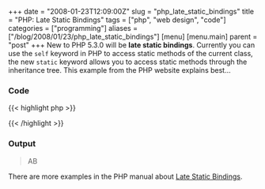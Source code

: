 +++
date = "2008-01-23T12:09:00Z"
slug = "php_late_static_bindings"
title = "PHP: Late Static Bindings"
tags = ["php", "web design", "code"]
categories = ["programming"]
aliases = ["/blog/2008/01/23/php_late_static_bindings"]
[menu]
  [menu.main]
    parent = "post"
+++
New to PHP 5.3.0 will be **late static bindings**.  Currently you can use the `self` keyword in PHP to access static methods of the current class, the new `static` keyword allows you to access static methods through the inheritance tree.  This example from the PHP website explains best...

### Code

{{< highlight php >}}
<?php
class A {
    public static function who() {
        echo __CLASS__;
    }
    public static function test() {
        static::who(); // Here comes Late Static Bindings     
    }  
}  
class B extends A {      
    public static function who() {
         echo __CLASS__;
    }  
}   
A::test();
B::test();
?>
{{< /highlight >}}

### Output

> AB

There are more examples in the PHP manual about [Late Static Bindings](http://uk3.php.net/manual/en/language.oop5.late-static-bindings.php).
